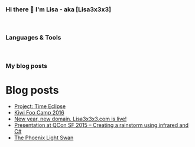 ### Hi there 👋 I'm Lisa - aka [Lisa3x3x3]

<br />

### Languages & Tools 

<br />

### My blog posts
# Blog posts
<!-- BLOG-POST-LIST:START -->
- [Project: Time Eclipse](https://lisa3x3x3.com/2017/12/31/project-time-eclipse/)
- [Kiwi Foo Camp 2016](https://lisa3x3x3.com/2016/04/17/kiwi-foo-camp-2016/)
- [New year, new domain. Lisa3x3x3.com is live!](https://lisa3x3x3.com/2016/03/28/new-year-new-domain-lisa3x3x3-com-is-live/)
- [Presentation at QCon SF 2015 – Creating a rainstorm using infrared and C#](https://lisa3x3x3.com/2015/12/12/presentation-at-qcon-sf-2015-creating-a-rainstorm-using-infrared-and-c/)
- [The Phoenix Light Swan](https://lisa3x3x3.com/2015/12/02/the-phoenix-light-swan/)
<!-- BLOG-POST-LIST:END -->